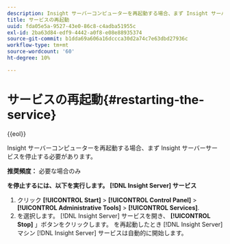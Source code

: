 ```yaml
---
description: Insight サーバーコンピューターを再起動する場合、まず Insight サーバーサービスを停止する必要があります。
title: サービスの再起動
uuid: fda05e5a-9527-43e0-86c8-c4adba51955c
exl-id: 2ba63d84-edf9-4442-a0f8-e08e88935374
source-git-commit: b1dda69a606a16dccca30d2a74c7e63dbd27936c
workflow-type: tm+mt
source-wordcount: '60'
ht-degree: 10%

---
```


# サービスの再起動{#restarting-the-service}

{{eol}}

Insight サーバーコンピューターを再起動する場合、まず Insight サーバーサービスを停止する必要があります。

**推奨頻度：** 必要な場合のみ

**を停止するには、以下を実行します。 [!DNL Insight Server] サービス**

1. クリック **[!UICONTROL Start]** > **[!UICONTROL Control Panel]** > **[!UICONTROL Administrative Tools]** > **[!UICONTROL Services]**.
1. を選択します。 [!DNL Insight Server] サービスを開き、 **[!UICONTROL Stop]** 」ボタンをクリックします。
を再起動したとき [!DNL Insight Server] マシン [!DNL Insight Server] サービスは自動的に開始します。

